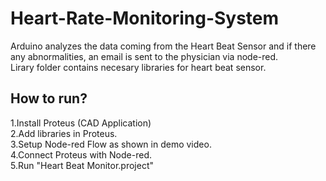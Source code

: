 # Heart-Rate-Monitoring-System
Arduino analyzes the data coming from the Heart Beat Sensor and if there any abnormalities, an email is sent to the physician via node-red.
</br>
Lirary folder contains necesary libraries for heart beat sensor.
</br>
##  How to run?
1.Install Proteus (CAD Application)</br>
2.Add libraries in Proteus.</br>
3.Setup Node-red Flow as shown in demo video.</br>
4.Connect Proteus with Node-red.</br>
5.Run "Heart Beat Monitor.project"</br>
